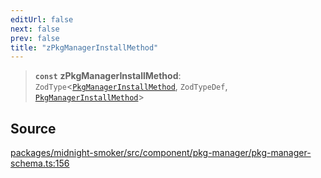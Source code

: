 ```yaml
---
editUrl: false
next: false
prev: false
title: "zPkgManagerInstallMethod"
---
```


> **`const`** **zPkgManagerInstallMethod**: `ZodType`\<[`PkgManagerInstallMethod`](/api/midnight-smoker/midnight-smoker/pkg-manager/type-aliases/pkgmanagerinstallmethod/), `ZodTypeDef`, [`PkgManagerInstallMethod`](/api/midnight-smoker/midnight-smoker/pkg-manager/type-aliases/pkgmanagerinstallmethod/)\>

## Source

[packages/midnight-smoker/src/component/pkg-manager/pkg-manager-schema.ts:156](https://github.com/boneskull/midnight-smoker/blob/417858b/packages/midnight-smoker/src/component/pkg-manager/pkg-manager-schema.ts#L156)
